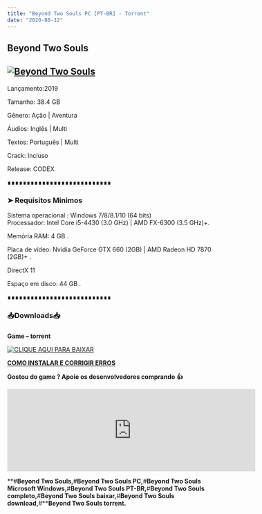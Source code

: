 ```yaml
---
title: "Beyond Two Souls PC [PT-BR] - Torrent"
date: "2020-08-12"
---
```


## Beyond Two Souls

## [![](https://1.bp.blogspot.com/-MKh3rP-KIh8/XzQw2jDRuZI/AAAAAAAAA50/2uxtaH0_EdE2jt6o2cEqWMW9DPwmlpu8gCLcBGAsYHQ/d/capsule_616x353.jpg "Beyond Two Souls")](https://1.bp.blogspot.com/-MKh3rP-KIh8/XzQw2jDRuZI/AAAAAAAAA50/2uxtaH0_EdE2jt6o2cEqWMW9DPwmlpu8gCLcBGAsYHQ/s616/capsule_616x353.jpg)

Lançamento:2019

Tamanho: 38.4 GB

Gênero: Ação | Aventura

Áudios: Inglês | Multi

Textos: Português | Multi

Crack: Incluso

Release: CODEX

  

∎∎∎∎∎∎∎∎∎∎∎∎∎∎∎∎∎∎∎∎∎∎∎∎∎∎∎

  

### ➤ Requisitos Minimos

Sistema operacional : Windows 7/8/8.1/10 (64 bits)  
Processador: Intel Core i5-4430 (3.0 GHz) | AMD FX-6300 (3.5 GHz)+.

Memória RAM: 4 GB .

Placa de vídeo: Nvidia GeForce GTX 660 (2GB) | AMD Radeon HD 7870 (2GB)+ .

DirectX 11

Espaço em disco: 44 GB .

∎∎∎∎∎∎∎∎∎∎∎∎∎∎∎∎∎∎∎∎∎∎∎∎∎∎∎

### 📥Downloads📥

### 

**Game – torrent**

[![](https://1.bp.blogspot.com/-RBh2DeQzAe8/XwRU-bThfxI/AAAAAAAAAyk/mhrHLuqp6DADYjlr9cMsETB9z8v9liz0wCLcBGAsYHQ/s320/3185816cd74683d96d375aa5f1443064.png "CLIQUE AQUI PARA BAIXAR")](https://stfly.me/5QmKG)

**[COMO INSTALAR E CORRIGIR ERROS](https://pirategamesgod.blogspot.com/p/suporte.html)**

**Gostou do game ? Apoie os desenvolvedores comprando** **👍**

<iframe frameborder="0" height="190" src="https://store.steampowered.com/widget/960990/" width="574"></iframe>

**#****Beyond Two Souls,****#****Beyond Two Souls PC,****#****Beyond Two Souls Microsoft Windows,****#****Beyond Two Souls PT-BR,****#****Beyond Two Souls completo,****#****Beyond Two Souls baixar,****#****Beyond Two Souls download,****#****Beyond Two Souls torrent.**

